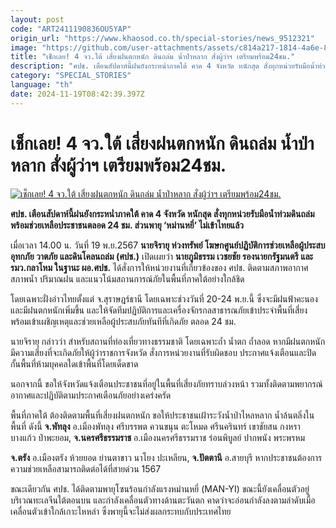```yaml
---
layout: post
code: "ART2411190836OU5YAP"
origin_url: "https://www.khaosod.co.th/special-stories/news_9512321"
image: "https://github.com/user-attachments/assets/c814a217-1814-4a6e-892a-2b99104afb50"
title: "เช็กเลย! 4 จว.ใต้ เสี่ยงฝนตกหนัก ดินถล่ม น้ำป่าหลาก สั่งผู้ว่าฯ เตรียมพร้อม24ชม."
description: "ศปช. เตือนสัปดาห์นี้ฝนยังกระหน่ำภาคใต้ คาด 4 จังหวัด หนักสุด สั่งทุกหน่วยรับมือน้ำท่วมดินถล่ม พร้อมช่วยเหลือประชาชนตลอด 24 ชม. ส่วนพายุ ‘หม่านหยี่’ ไม่เข้าไทยแล้ว"
category: "SPECIAL_STORIES"
language: "th"
date: 2024-11-19T08:42:39.397Z
---
```


# เช็กเลย! 4 จว.ใต้ เสี่ยงฝนตกหนัก ดินถล่ม น้ำป่าหลาก สั่งผู้ว่าฯ เตรียมพร้อม24ชม.

[![เช็กเลย! 4 จว.ใต้ เสี่ยงฝนตกหนัก ดินถล่ม น้ำป่าหลาก สั่งผู้ว่าฯ เตรียมพร้อม24ชม.](https://www.khaosod.co.th/wpapp/uploads/2024/11/rain-1.jpg "เช็กเลย! 4 จว.ใต้ เสี่ยงฝนตกหนัก ดินถล่ม น้ำป่าหลาก สั่งผู้ว่าฯ เตรียมพร้อม24ชม.")](https://www.khaosod.co.th/wpapp/uploads/2024/11/rain-1.jpg)

**ศปช. เตือนสัปดาห์นี้ฝนยังกระหน่ำภาคใต้ คาด 4 จังหวัด หนักสุด สั่งทุกหน่วยรับมือน้ำท่วมดินถล่ม พร้อมช่วยเหลือประชาชนตลอด 24 ชม. ส่วนพายุ ‘หม่านหยี่’ ไม่เข้าไทยแล้ว**

เมื่อเวลา 14.00 น. วันที่ 19 พ.ย.2567 **นายจิรายุ ห่วงทรัพย์ โฆษกศูนย์ปฏิบัติการช่วยเหลือผู้ประสบอุทกภัย วาตภัย และดินโคลนถล่ม (ศปช.)** เปิดเผยว่า **นายภูมิธรรม เวชยชัย รองนายกรัฐมนตรี และ รมว.กลาโหม ในฐานะ ผอ.ศปช.** ได้สั่งการให้หน่วยงานที่เกี่ยวข้องของ ศปช. ติดตามสภาพอากาศ สภาพน้ำ ปริมาณฝน และแนวโน้มสถานการณ์ภัยในพื้นที่ภาคใต้อย่างใกล้ชิด

โดยเฉพาะฝั่งอ่าวไทยตั้งแต่ จ.สุราษฎร์ธานี โดยเฉพาะช่วงวันที่ 20-24 พ.ย.นี้ ซึ่งจะมีฝนฟ้าคะนองและมีฝนตกหนักเพิ่มขึ้น และให้จัดทีมปฏิบัติการและเครื่องจักรกลสาธารณภัยเข้าประจำพื้นที่เสี่ยง พร้อมเข้าเผชิญเหตุและช่วยเหลือผู้ประสบภัยทันทีที่เกิดภัย ตลอด 24 ชม.

นายจิรายุ กล่าวว่า สำหรับสถานที่ท่องเที่ยวทางธรรมชาติ โดยเฉพาะถ้ำ น้ำตก ถ้ำลอด หากมีฝนตกหนักมีความเสี่ยงที่จะเกิดภัยให้ผู้ว่าราชการจังหวัด สั่งการหน่วยงานที่รับผิดชอบ ประกาศแจ้งเตือนและปิดกั้นพื้นที่ห้ามบุคคลใดเข้าพื้นที่โดยเด็ดขาด

นอกจากนี้ ขอให้จังหวัดแจ้งเตือนประชาชนที่อยู่ในพื้นที่เสี่ยงภัยทราบล่วงหน้า รวมทั้งติดตามพยากรณ์อากาศและปฏิบัติตามประกาศเตือนภัยอย่างเคร่งครัด

พื้นที่ภาคใต้ ต้องติดตามพื้นที่เสี่ยงฝนตกหนัก ขอให้ประชาชนเฝ้าระวังน้ำป่าไหลหลาก น้ำล้นตลิ่งในพื้นที่ ดังนี้ **จ.พัทลุง** อ.เมืองพัทลุง ศรีบรรพต ควนขนุน ตะโหมด ศรีนครินทร์ เขาชัยสน กงหรา บางแก้ว ป่าพะยอม, **จ.นครศรีธรรมราช** อ.เมืองนครศรีธรรมราช ร่อนพิบูลย์ ปากพนัง พระพรหม

**จ.ตรัง** อ.เมืองตรัง ห้วยยอด ย่านตาขาว นาโยง ปะเหลียน, **จ.ปัตตานี** อ.สายบุรี หากประชาชนต้องการความช่วยเหลือสามารถติดต่อได้ที่สายด่วน 1567

ขณะเดียวกัน ศปช. ได้ติดตามพายุโซนร้อนกำลังแรงหม่านหยี่ (MAN-YI) ขณะนี้ยังเคลื่อนตัวอยู่บริเวณทะเลจีนใต้ตอนบน และกำลังเคลื่อนตัวทางด้านตะวันตก คาดว่าจะอ่อนกำลังลงตามลำดับเมื่อเคลื่อนตัวเข้าใกล้เกาะไหหลำ ซึ่งพายุนี้จะไม่ส่งผลกระทบกับประเทศไทย